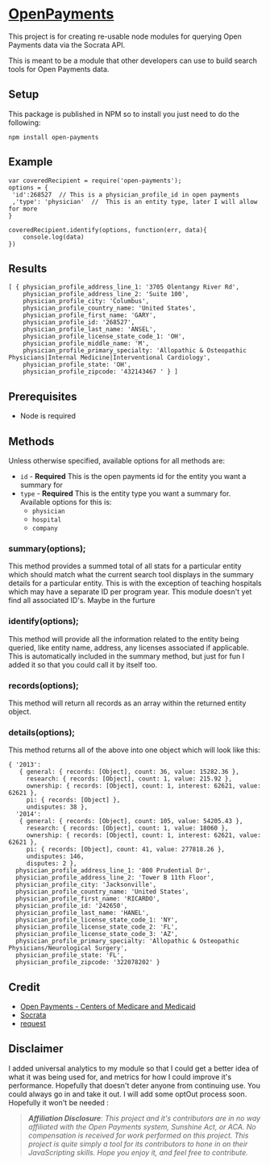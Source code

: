 # [OpenPayments](http://mckaycr.github.io/open-payments)

This project is for creating re-usable node modules for querying Open Payments data via the Socrata API.

This is meant to be a module that other developers can use to build search tools for Open Payments data.

## Setup
This package is published in NPM so to install you just need to do the following:
```
npm install open-payments
```
## Example
```
var coveredRecipient = require('open-payments');
options = {
 'id':268527  // This is a physician_profile_id in open payments
 ,'type': 'physician'  //  This is an entity type, later I will allow for more
}

coveredRecipient.identify(options, function(err, data){
    console.log(data)
})
```
## Results
```
[ { physician_profile_address_line_1: '3705 Olentangy River Rd',
    physician_profile_address_line_2: 'Suite 100',
    physician_profile_city: 'Columbus',
    physician_profile_country_name: 'United States',
    physician_profile_first_name: 'GARY',
    physician_profile_id: '268527',
    physician_profile_last_name: 'ANSEL',
    physician_profile_license_state_code_1: 'OH',
    physician_profile_middle_name: 'M',
    physician_profile_primary_specialty: 'Allopathic & Osteopathic Physicians|Internal Medicine|Interventional Cardiology',
    physician_profile_state: 'OH',
    physician_profile_zipcode: '432143467 ' } ]
```

## Prerequisites
- Node is required

## Methods

Unless otherwise specified, available options for all methods are:

- `id` - **Required** This is the open payments id for the entity you want a summary for
- `type` - **Required** This is the entity type you want a summary for.  Available options for this is:
	- `physician`
	- `hospital`
	- `company`

### summary(options);

This method provides a summed total of all stats for a particular entity which should match what the current search tool displays in the summary details for a particular entity.  This is with the exception of teaching hospitals which may have a separate ID per program year.  This module doesn't yet find all associated ID's.  Maybe in the furture

### identify(options);

This method will provide all the information related to the entity being queried, like entity name, address, any licenses associated if applicable.  This is automatically included in the summary method, but just for fun I added it so that you could call it by itself too.

### records(options);

This method will return all records as an array within the returned entity object.

### details(options); 

This method returns all of the above into one object which will look like this:

```
{ '2013':
   { general: { records: [Object], count: 36, value: 15282.36 },
     research: { records: [Object], count: 1, value: 215.92 },
     ownership: { records: [Object], count: 1, interest: 62621, value: 62621 },
     pi: { records: [Object] },
     undisputes: 38 },
  '2014':
   { general: { records: [Object], count: 105, value: 54205.43 },
     research: { records: [Object], count: 1, value: 18060 },
     ownership: { records: [Object], count: 1, interest: 62621, value: 62621 },
     pi: { records: [Object], count: 41, value: 277818.26 },
     undisputes: 146,
     disputes: 2 },
  physician_profile_address_line_1: '800 Prudential Dr',
  physician_profile_address_line_2: 'Tower B 11th Floor',
  physician_profile_city: 'Jacksonville',
  physician_profile_country_name: 'United States',
  physician_profile_first_name: 'RICARDO',
  physician_profile_id: '242650',
  physician_profile_last_name: 'HANEL',
  physician_profile_license_state_code_1: 'NY',
  physician_profile_license_state_code_2: 'FL',
  physician_profile_license_state_code_3: 'AZ',
  physician_profile_primary_specialty: 'Allopathic & Osteopathic Physicians/Neurological Surgery',
  physician_profile_state: 'FL',
  physician_profile_zipcode: '322078202' }
```

## Credit

- [Open Payments - Centers of Medicare and Medicaid](https://openpaymentsdata.cms.gov/)
- [Socrata](http://dev.socrata.com/foundry/#/openpaymentsdata.cms.gov/y4mv-5s9j)
- [request](https://www.npmjs.com/package/request)

## Disclaimer

I added universal analytics to my module so that I could get a better idea of what it was being used for, and metrics for how I could improve it's performance.  Hopefully that doesn't deter anyone from continuing use.  You could always go in and take it out.  I will add some optOut process soon. Hopefully it won't be needed :

>***Affiliation Disclosure***: *This project and it's contributors are in no way affiliated with the Open Payments system, Sunshine Act, or ACA.  No compensation is received for work performed on this project.   This project is quite simply a tool for its contributors to hone in on their JavaScripting skills.  Hope you enjoy it, and feel free to contribute.*
